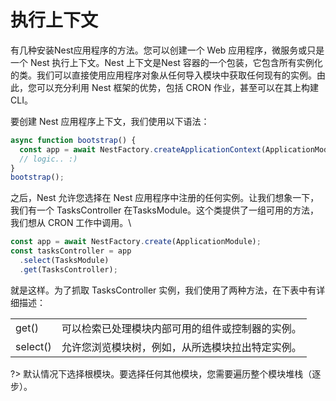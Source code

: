 # 执行上下文

有几种安装Nest应用程序的方法。您可以创建一个 Web 应用程序，微服务或只是一个 Nest 执行上下文。Nest 上下文是Nest 容器的一个包装，它包含所有实例化的类。我们可以直接使用应用程序对象从任何导入模块中获取任何现有的实例。由此，您可以充分利用 Nest 框架的优势，包括 CRON 作业，甚至可以在其上构建 CLI。

要创建 Nest 应用程序上下文，我们使用以下语法：

```typescript
async function bootstrap() {
  const app = await NestFactory.createApplicationContext(ApplicationModule);
  // logic.. :)
}
bootstrap();
```

之后，Nest 允许您选择在 Nest 应用程序中注册的任何实例。让我们想象一下，我们有一个 TasksController 在TasksModule。这个类提供了一组可用的方法，我们想从 CRON 工作中调用。\

```typescript
const app = await NestFactory.create(ApplicationModule);
const tasksController = app
  .select(TasksModule)
  .get(TasksController);
```

就是这样。为了抓取 TasksController 实例，我们使用了两种方法，在下表中有详细描述：

|||
|----|----|
|get()|	可以检索已处理模块内部可用的组件或控制器的实例。|
|select()|	允许您浏览模块树，例如，从所选模块拉出特定实例。|

?> 默认情况下选择根模块。要选择任何其他模块，您需要遍历整个模块堆栈（逐步）。


